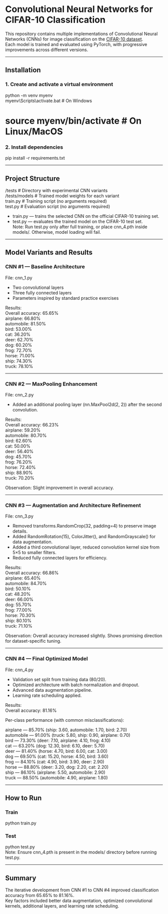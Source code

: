 # Convolutional Neural Networks for CIFAR-10 Classification

This repository contains multiple implementations of Convolutional Neural Networks (CNNs) for image classification on the [CIFAR-10 dataset](https://www.cs.toronto.edu/~kriz/cifar.html).  
Each model is trained and evaluated using PyTorch, with progressive improvements across different versions.

---

## Installation

### 1. Create and activate a virtual environment
python -m venv myenv  
myenv\Scripts\activate.bat   # On Windows  
# source myenv/bin/activate  # On Linux/MacOS

### 2. Install dependencies
pip install -r requirements.txt

---

## Project Structure

/tests                # Directory with experimental CNN variants  
/tests/models         # Trained model weights for each variant  
train.py              # Training script (no arguments required)  
test.py               # Evaluation script (no arguments required)  

- train.py — trains the selected CNN on the official CIFAR-10 training set.  
- test.py — evaluates the trained model on the CIFAR-10 test set.  
  Note: Run test.py only after full training, or place cnn_4.pth inside models/. Otherwise, model loading will fail.

---

## Model Variants and Results

### CNN #1 — Baseline Architecture
File: cnn_1.py  
- Two convolutional layers  
- Three fully connected layers  
- Parameters inspired by standard practice exercises  

Results:  
Overall accuracy: 65.65%  
airplane: 66.80%  
automobile: 81.50%  
bird: 53.00%  
cat: 36.20%  
deer: 62.70%  
dog: 60.20%  
frog: 72.70%  
horse: 71.00%  
ship: 74.30%  
truck: 78.10%  

---

### CNN #2 — MaxPooling Enhancement
File: cnn_2.py  
- Added an additional pooling layer (nn.MaxPool2d(2, 2)) after the second convolution.

Results:  
Overall accuracy: 66.23%  
airplane: 59.20%  
automobile: 80.70%  
bird: 62.60%  
cat: 50.00%  
deer: 56.40%  
dog: 45.70%  
frog: 76.20%  
horse: 72.40%  
ship: 88.90%  
truck: 70.20%  

Observation: Slight improvement in overall accuracy.

---

### CNN #3 — Augmentation and Architecture Refinement
File: cnn_3.py  
- Removed transforms.RandomCrop(32, padding=4) to preserve image details.  
- Added RandomRotation(15), ColorJitter(), and RandomGrayscale() for data augmentation.  
- Added a third convolutional layer, reduced convolution kernel size from 5×5 to smaller filters.  
- Reduced fully connected layers for efficiency.  

Results:  
Overall accuracy: 66.86%  
airplane: 65.40%  
automobile: 84.70%  
bird: 50.10%  
cat: 48.20%  
deer: 66.00%  
dog: 55.70%  
frog: 77.00%  
horse: 70.30%  
ship: 80.10%  
truck: 71.10%  

Observation: Overall accuracy increased slightly. Shows promising direction for dataset-specific tuning.

---

### CNN #4 — Final Optimized Model
File: cnn_4.py  
- Validation set split from training data (80/20).  
- Optimized architecture with batch normalization and dropout.  
- Advanced data augmentation pipeline.  
- Learning rate scheduling applied.  

Results:  
Overall accuracy: 81.16%

Per-class performance (with common misclassifications):  

airplane — 85.70% (ship: 3.60, automobile: 1.70, bird: 2.70)  
automobile — 91.00% (truck: 5.80, ship: 0.90, airplane: 0.70)  
bird — 73.30% (deer: 7.10, airplane: 4.10, frog: 4.10)  
cat — 63.20% (dog: 12.30, bird: 6.10, deer: 5.70)  
deer — 81.40% (horse: 4.70, bird: 6.00, cat: 3.00)  
dog — 69.50% (cat: 15.20, horse: 4.50, bird: 3.60)  
frog — 84.10% (cat: 4.90, bird: 3.90, deer: 2.90)  
horse — 88.80% (deer: 3.20, dog: 2.20, cat: 2.20)  
ship — 86.10% (airplane: 5.50, automobile: 2.90)  
truck — 88.50% (automobile: 4.90, airplane: 1.80)  

---

## How to Run

### Train
python train.py

### Test
python test.py  
Note: Ensure cnn_4.pth is present in the models/ directory before running test.py.

---

## Summary
The iterative development from CNN #1 to CNN #4 improved classification accuracy from 65.65% to 81.16%.  
Key factors included better data augmentation, optimized convolutional kernels, additional layers, and learning rate scheduling.
